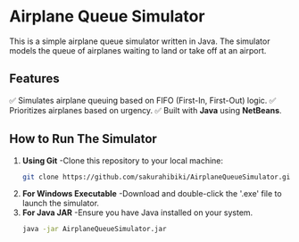 # Airplane Queue Simulator

This is a simple airplane queue simulator written in Java. The simulator models the queue of airplanes waiting to land or take off at an airport.

## Features

✅ Simulates airplane queuing based on FIFO (First-In, First-Out) logic.
✅ Prioritizes airplanes based on urgency.
✅ Built with **Java** using **NetBeans**.

## How to Run The Simulator

1. **Using Git**
    -Clone this repository to your local machine:
    ```bash
    git clone https://github.com/sakurahibiki/AirplaneQueueSimulator.git
    ```
2. **For Windows Executable**
    -Download and double-click the '.exe' file to launch the simulator.
3. **For Java JAR**
    -Ensure you have Java installed on your system.
    ```bash
    java -jar AirplaneQueueSimulator.jar
    ```